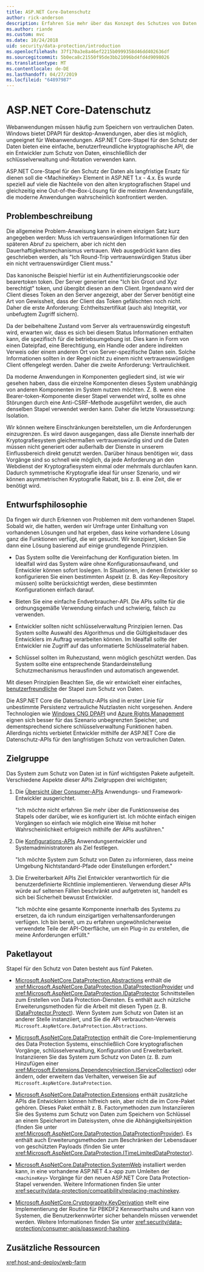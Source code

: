 ```yaml
---
title: ASP.NET Core-Datenschutz
author: rick-anderson
description: Erfahren Sie mehr über das Konzept des Schutzes von Daten und den Entwurfsprinzipien von ASP.NET Core Datenschutz-APIs.
ms.author: riande
ms.custom: mvc
ms.date: 10/24/2018
uid: security/data-protection/introduction
ms.openlocfilehash: 37f170a3e8a46ef2215b0999358d46dd402636df
ms.sourcegitcommit: 5b0eca8c21550f95de3bb21096bd4fd4d9098026
ms.translationtype: MT
ms.contentlocale: de-DE
ms.lasthandoff: 04/27/2019
ms.locfileid: "64897987"
---
```

# <a name="aspnet-core-data-protection"></a>ASP.NET Core-Datenschutz

Webanwendungen müssen häufig zum Speichern von vertraulichen Daten. Windows bietet DPAPI für desktop-Anwendungen, aber dies ist möglich, ungeeignet für Webanwendungen. ASP.NET Core-Stapel für den Schutz der Daten bieten eine einfache, benutzerfreundliche kryptographische API, die ein Entwickler zum Schutz von Daten, einschließlich der schlüsselverwaltung und-Rotation verwenden kann.

ASP.NET Core-Stapel für den Schutz der Daten als langfristige Ersatz für dienen soll die &lt;MachineKey&gt; Element in ASP.NET 1.x - 4.x. Es wurde speziell auf viele die Nachteile von den alten kryptografischen Stapel und gleichzeitig eine Out-of-the-Box-Lösung für die meisten Anwendungsfälle, die moderne Anwendungen wahrscheinlich konfrontiert werden.

## <a name="problem-statement"></a>Problembeschreibung

Die allgemeine Problem-Anweisung kann in einem einzigen Satz kurz angegeben werden: Muss ich vertrauenswürdigen Informationen für den späteren Abruf zu speichern, aber ich nicht den Dauerhaftigkeitsmechanismus vertrauen. Web ausgedrückt kann dies geschrieben werden, als "Ich Round-Trip vertrauenswürdigen Status über ein nicht vertrauenswürdiger Client muss."

Das kanonische Beispiel hierfür ist ein Authentifizierungscookie oder bearertoken token. Der Server generiert eine "Ich bin Groot und Xyz berechtigt" token, und übergibt diesen an dem Client. Irgendwann wird der Client dieses Token an den Server angezeigt, aber der Server benötigt eine Art von Gewissheit, dass der Client das Token gefälschten noch nicht. Daher die erste Anforderung: Echtheitszertifikat (auch als) Integrität, vor unbefugtem Zugriff sichern).

Da der beibehaltene Zustand vom Server als vertrauenswürdig eingestuft wird, erwarten wir, dass es sich bei diesem Status Informationen enthalten kann, die spezifisch für die betriebsumgebung ist. Dies kann in Form von einen Dateipfad, eine Berechtigung, ein Handle oder andere indirekten Verweis oder einem anderen Ort von Server-spezifische Daten sein. Solche Informationen sollten in der Regel nicht zu einem nicht vertrauenswürdigen Client offengelegt werden. Daher die zweite Anforderung: Vertraulichkeit.

Da moderne Anwendungen in Komponenten gegliedert sind, ist wie wir gesehen haben, dass die einzelne Komponenten dieses System unabhängig von anderen Komponenten im System nutzen möchten. Z. B. wenn eine Bearer-token-Komponente dieser Stapel verwendet wird, sollte es ohne Störungen durch eine Anti-CSRF-Methode ausgeführt werden, die auch denselben Stapel verwendet werden kann. Daher die letzte Voraussetzung: Isolation.

Wir können weitere Einschränkungen bereitstellen, um die Anforderungen einzugrenzen. Es wird davon ausgegangen, dass alle Dienste innerhalb der Kryptografiesystem gleichermaßen vertrauenswürdig sind und die Daten müssen nicht generiert oder außerhalb der Dienste in unserem Einflussbereich direkt genutzt werden. Darüber hinaus benötigen wir, dass Vorgänge sind so schnell wie möglich, da jede Anforderung an den Webdienst der Kryptografiesystem einmal oder mehrmals durchlaufen kann. Dadurch symmetrische Kryptografie ideal für unser Szenario, und wir können asymmetrischen Kryptografie Rabatt, bis z. B. eine Zeit, die er benötigt wird.

## <a name="design-philosophy"></a>Entwurfsphilosophie

Da fingen wir durch Erkennen von Problemen mit dem vorhandenen Stapel. Sobald wir, die hatten, werden wir Umfrage unter Einhaltung von vorhandenen Lösungen und hat ergeben, dass keine vorhandene Lösung ganz die Funktionen verfügt, die wir gesucht. Wir konzipiert, klicken Sie dann eine Lösung basierend auf einige grundlegende Prinzipien.

* Das System sollte die Vereinfachung der Konfiguration bieten. Im Idealfall wird das System wäre ohne Konfigurationsaufwand, und Entwickler können sofort loslegen. In Situationen, in denen Entwickler so konfigurieren Sie einen bestimmten Aspekt (z. B. das Key-Repository müssen) sollte berücksichtigt werden, diese bestimmten Konfigurationen einfach darauf.

* Bieten Sie eine einfache Endverbraucher-API. Die APIs sollte für die ordnungsgemäße Verwendung einfach und schwierig, falsch zu verwenden.

* Entwickler sollten nicht schlüsselverwaltung Prinzipien lernen. Das System sollte Auswahl des Algorithmus und die Gültigkeitsdauer des Entwicklers im Auftrag verarbeiten können. Im Idealfall sollte der Entwickler nie Zugriff auf das unformatierte Schlüsselmaterial haben.

* Schlüssel sollten im Ruhezustand, wenn möglich geschützt werden. Das System sollte eine entsprechende Standardeinstellung Schutzmechanismus herausfinden und automatisch angewendet.

Mit diesen Prinzipien Beachten Sie, die wir entwickelt einer einfaches, [benutzerfreundliche](xref:security/data-protection/using-data-protection) der Stapel zum Schutz von Daten.

Die ASP.NET Core die Datenschutz-APIs sind in erster Linie für unbestimmte Persistenz vertrauliche Nutzlasten nicht vorgesehen. Andere Technologien wie [Windows CNG DPAPI](https://msdn.microsoft.com/library/windows/desktop/hh706794%28v=vs.85%29.aspx) und [Azure Rights Management](/rights-management/) eignen sich besser für das Szenario unbegrenzten Speicher, und dementsprechend sichere schlüsselverwaltung Funktionen haben. Allerdings nichts verbietet Entwickler mithilfe der ASP.NET Core die Datenschutz-APIs für den langfristigen Schutz von vertraulichen Daten.

## <a name="audience"></a>Zielgruppe

Das System zum Schutz von Daten ist in fünf wichtigsten Pakete aufgeteilt. Verschiedene Aspekte dieser APIs Zielgruppen drei wichtigsten;

1. Die [Übersicht über Consumer-APIs](xref:security/data-protection/consumer-apis/overview) Anwendungs- und Framework-Entwickler ausgerichtet.

   "Ich möchte nicht erfahren Sie mehr über die Funktionsweise des Stapels oder darüber, wie es konfiguriert ist. Ich möchte einfach einigen Vorgängen so einfach wie möglich eine Weise mit hoher Wahrscheinlichkeit erfolgreich mithilfe der APIs ausführen."

2. Die [Konfigurations-APIs](xref:security/data-protection/configuration/overview) Anwendungsentwickler und Systemadministratoren als Ziel festlegen.

   "Ich möchte System zum Schutz von Daten zu informieren, dass meine Umgebung Nichtstandard-Pfade oder Einstellungen erfordert."

3. Die Erweiterbarkeit APIs Ziel Entwickler verantwortlich für die benutzerdefinierte Richtlinie implementieren. Verwendung dieser APIs würde auf seltenen Fällen beschränkt und aufgetreten ist, handelt es sich bei Sicherheit bewusst Entwickler.

   "Ich möchte eine gesamte Komponente innerhalb des Systems zu ersetzen, da ich rundum einzigartigen verhaltensanforderungen verfügen. Ich bin bereit, um zu erfahren ungewöhnlicherweise verwendete Teile der API-Oberfläche, um ein Plug-in zu erstellen, die meine Anforderungen erfüllt."

## <a name="package-layout"></a>Paketlayout

Stapel für den Schutz von Daten besteht aus fünf Paketen.

* [Microsoft.AspNetCore.DataProtection.Abstractions](https://www.nuget.org/packages/Microsoft.AspNetCore.DataProtection.Abstractions/) enthält die <xref:Microsoft.AspNetCore.DataProtection.IDataProtectionProvider> und <xref:Microsoft.AspNetCore.DataProtection.IDataProtector> Schnittstellen zum Erstellen von Data Protection-Diensten. Es enthält auch nützliche Erweiterungsmethoden für die Arbeit mit diesen Typen (z. B. [IDataProtector.Protect](xref:Microsoft.AspNetCore.DataProtection.DataProtectionCommonExtensions.Protect*)). Wenn System zum Schutz von Daten ist an anderer Stelle instanziiert, und Sie die API verbrauchen-Verweis `Microsoft.AspNetCore.DataProtection.Abstractions`.

* [Microsoft.AspNetCore.DataProtection](https://www.nuget.org/packages/Microsoft.AspNetCore.DataProtection/) enthält die Core-Implementierung des Data Protection Systems, einschließlich Core kryptografischen Vorgänge, schlüsselverwaltung, Konfiguration und Erweiterbarkeit. Instanziieren Sie das System zum Schutz von Daten (z. B. zum Hinzufügen einer <xref:Microsoft.Extensions.DependencyInjection.IServiceCollection>) oder ändern, oder erweitern das Verhalten, verweisen Sie auf `Microsoft.AspNetCore.DataProtection`.

* [Microsoft.AspNetCore.DataProtection.Extensions](https://www.nuget.org/packages/Microsoft.AspNetCore.DataProtection.Extensions/) enthält zusätzliche APIs die Entwicklern können hilfreich sein, aber nicht die im Core-Paket gehören. Dieses Paket enthält z. B. Factorymethoden zum Instanziieren Sie des Systems zum Schutz von Daten zum Speichern von Schlüssel an einem Speicherort im Dateisystem, ohne die Abhängigkeitsinjektion (finden Sie unter <xref:Microsoft.AspNetCore.DataProtection.DataProtectionProvider>). Es enthält auch Erweiterungsmethoden zum Beschränken der Lebensdauer von geschützten Payloads (finden Sie unter <xref:Microsoft.AspNetCore.DataProtection.ITimeLimitedDataProtector>).

* [Microsoft.AspNetCore.DataProtection.SystemWeb](https://www.nuget.org/packages/Microsoft.AspNetCore.DataProtection.SystemWeb/) installiert werden kann, in eine vorhandene ASP.NET 4.x-app zum Umleiten der `<machineKey>` Vorgänge für den neuen ASP.NET Core Data Protection-Stapel verwenden. Weitere Informationen finden Sie unter <xref:security/data-protection/compatibility/replacing-machinekey>.

* [Microsoft.AspNetCore.Cryptography.KeyDerivation](https://www.nuget.org/packages/Microsoft.AspNetCore.Cryptography.KeyDerivation/) stellt eine Implementierung der Routine für PBKDF2 Kennworthashs und kann von Systemen, die Benutzerkennwörter sicher behandeln müssen verwendet werden. Weitere Informationen finden Sie unter <xref:security/data-protection/consumer-apis/password-hashing>.

## <a name="additional-resources"></a>Zusätzliche Ressourcen

<xref:host-and-deploy/web-farm>
